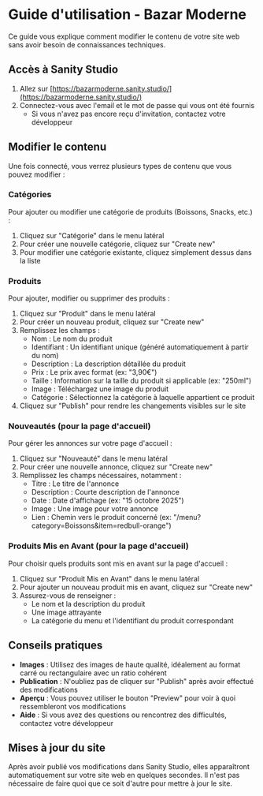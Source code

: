 # Guide d'utilisation - Bazar Moderne

Ce guide vous explique comment modifier le contenu de votre site web sans avoir besoin de connaissances techniques.

## Accès à Sanity Studio

1. Allez sur [https://bazarmoderne.sanity.studio/](https://bazarmoderne.sanity.studio/)
2. Connectez-vous avec l'email et le mot de passe qui vous ont été fournis
   - Si vous n'avez pas encore reçu d'invitation, contactez votre développeur

## Modifier le contenu

Une fois connecté, vous verrez plusieurs types de contenu que vous pouvez modifier :

### Catégories

Pour ajouter ou modifier une catégorie de produits (Boissons, Snacks, etc.) :
1. Cliquez sur "Catégorie" dans le menu latéral
2. Pour créer une nouvelle catégorie, cliquez sur "Create new"
3. Pour modifier une catégorie existante, cliquez simplement dessus dans la liste

### Produits

Pour ajouter, modifier ou supprimer des produits :
1. Cliquez sur "Produit" dans le menu latéral
2. Pour créer un nouveau produit, cliquez sur "Create new"
3. Remplissez les champs :
   - Nom : Le nom du produit
   - Identifiant : Un identifiant unique (généré automatiquement à partir du nom)
   - Description : La description détaillée du produit
   - Prix : Le prix avec format (ex: "3,90€")
   - Taille : Information sur la taille du produit si applicable (ex: "250ml")
   - Image : Téléchargez une image du produit
   - Catégorie : Sélectionnez la catégorie à laquelle appartient ce produit
4. Cliquez sur "Publish" pour rendre les changements visibles sur le site

### Nouveautés (pour la page d'accueil)

Pour gérer les annonces sur votre page d'accueil :
1. Cliquez sur "Nouveauté" dans le menu latéral
2. Pour créer une nouvelle annonce, cliquez sur "Create new"
3. Remplissez les champs nécessaires, notamment :
   - Titre : Le titre de l'annonce
   - Description : Courte description de l'annonce
   - Date : Date d'affichage (ex: "15 octobre 2025")
   - Image : Une image pour votre annonce
   - Lien : Chemin vers le produit concerné (ex: "/menu?category=Boissons&item=redbull-orange")

### Produits Mis en Avant (pour la page d'accueil)

Pour choisir quels produits sont mis en avant sur la page d'accueil :
1. Cliquez sur "Produit Mis en Avant" dans le menu latéral
2. Pour ajouter un nouveau produit mis en avant, cliquez sur "Create new"
3. Assurez-vous de renseigner :
   - Le nom et la description du produit
   - Une image attrayante
   - La catégorie du menu et l'identifiant du produit correspondant

## Conseils pratiques

- **Images** : Utilisez des images de haute qualité, idéalement au format carré ou rectangulaire avec un ratio cohérent
- **Publication** : N'oubliez pas de cliquer sur "Publish" après avoir effectué des modifications
- **Aperçu** : Vous pouvez utiliser le bouton "Preview" pour voir à quoi ressembleront vos modifications
- **Aide** : Si vous avez des questions ou rencontrez des difficultés, contactez votre développeur

## Mises à jour du site

Après avoir publié vos modifications dans Sanity Studio, elles apparaîtront automatiquement sur votre site web en quelques secondes. Il n'est pas nécessaire de faire quoi que ce soit d'autre pour mettre à jour le site.
